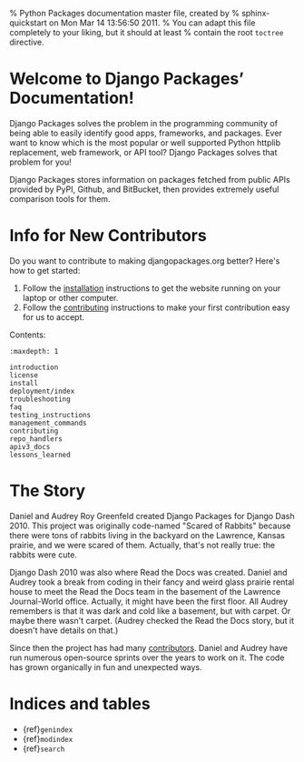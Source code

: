 % Python Packages documentation master file, created by
% sphinx-quickstart on Mon Mar 14 13:56:50 2011.
% You can adapt this file completely to your liking, but it should at least
% contain the root `toctree` directive.

# Welcome to Django Packages’ Documentation!

Django Packages solves the problem in the programming community of being able to easily identify good apps, frameworks, and packages. Ever want to know which is the most popular or well supported Python httplib replacement, web framework, or API tool? Django Packages solves that problem for you!

Django Packages stores information on packages fetched from public APIs provided by PyPI, Github, and BitBucket, then provides extremely useful comparison tools for them.

# Info for New Contributors

Do you want to contribute to making djangopackages.org better? Here's how to get started:

1. Follow the [installation] instructions to get the website running on your laptop or other computer.
2. Follow the [contributing] instructions to make your first contribution easy for us to accept.

Contents:

```{toctree}
:maxdepth: 1

introduction
license
install
deployment/index
troubleshooting
faq
testing_instructions
management_commands
contributing
repo_handlers
apiv3_docs
lessons_learned
```

# The Story

Daniel and Audrey Roy Greenfeld created Django Packages for Django Dash 2010. This project was originally code-named "Scared of Rabbits" because there were tons of rabbits living in the backyard on the Lawrence, Kansas prairie, and we were scared of them. Actually, that's not really true: the rabbits were cute.

Django Dash 2010 was also where Read the Docs was created. Daniel and Audrey took a break from coding in their fancy and weird glass prairie rental house to meet the Read the Docs team in the basement of the Lawrence Journal-World office. Actually, it might have been the first floor. All Audrey remembers is that it was dark and cold like a basement, but with carpet. Or maybe there wasn't carpet. (Audrey checked the Read the Docs story, but it doesn't have details on that.)

Since then the project has had many [contributors]. Daniel and Audrey have run numerous open-source sprints over the years to work on it. The code has grown organically in fun and unexpected ways.

# Indices and tables

- {ref}`genindex`
- {ref}`modindex`
- {ref}`search`

[contributing]: contributing.html
[contributors]: contributors.html
[installation]: install.html
